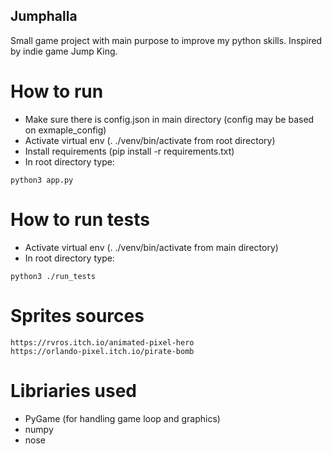 ## Jumphalla

Small game project with main purpose to improve my python skills.
Inspired by indie game Jump King.

# How to run
- Make sure there is config.json in main directory (config may be based on exmaple_config)
- Activate virtual env (. ./venv/bin/activate from root directory)
- Install requirements (pip install -r requirements.txt)
- In root directory type:
```
python3 app.py
```

# How to run tests
- Activate virtual env (. ./venv/bin/activate from main directory)
- In root directory type:
```
python3 ./run_tests
```

# Sprites sources
```
https://rvros.itch.io/animated-pixel-hero
https://orlando-pixel.itch.io/pirate-bomb
```

# Libriaries used
- PyGame (for handling game loop and graphics)
- numpy
- nose